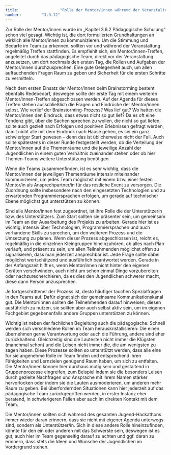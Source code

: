 ```yaml
---
title: 					"Rolle der Mentor/innen während der Veranstaltung"
number: 		"3.9.12"
---
```


Zur Rolle der Mentor/innen wurde im „Kapitel 3.6.2 Pädagogische Schulung“ schon viel gesagt. Wichtig ist, die dort formulierten Grundhaltungen an wirklich alle Mentor/innen zu kommunizieren. Um die Stimmung und Bedarfe im Team zu erkennen, sollten vor und während der Veranstaltung regelmäßig Treffen stattfinden. Es empfiehlt sich, ein Mentor/innen-Treffen, angeleitet durch das pädagogische Team, direkt vor der Veranstaltung anzusetzen, um dort nochmals den ersten Tag, die Rollen und Aufgaben der Mentor/innen durchzusprechen. Eine gute Gelegenheit auch, um allen auftauchenden Fragen Raum zu geben und Sicherheit für die ersten Schritte zu vermitteln.

Nach dem ersten Einsatz der Mentor/innen beim Brainstorming besteht ebenfalls Redebedarf, deswegen sollte der erste Tag mit einem weiteren Mentor/innen-Treffen abgeschlossen werden. Auf der Agenda für dieses Treffen stehen ausschließlich die Fragen und Eindrücke der Mentor/innen selbst. Wie verlief der Brainstorming-Prozess? Was lief gut? Wo hatten die Mentor/innen den Eindruck, dass etwas nicht so gut lief? Da es oft eine Tendenz gibt, über die Sachen sprechen zu wollen, die nicht so gut liefen, sollte auch gezielt nach Erfolgen und positiven Erlebnissen gefragt werden, damit nicht alle mit dem Eindruck nach Hause gehen, es sei ein ganz schwieriger Start gewesen – denn das ist üblicherweise nicht der Fall. Auch sollte spätestens in dieser Runde festgestellt werden, ob die Verteilung der Mentor/innen auf die Themenräume und die jeweilige Anzahl der Jugendlichen in einem guten Verhältnis zueinander stehen oder ob hier Themen-Teams weitere Unterstützung benötigen.

Wenn die Teams zusammenfinden, ist es sehr wichtig, dass die Mentor/innen der jeweiligen Themenräume intensiv miteinander kommunizieren, um jedes Team möglichst mit einem bzw. einer festen Mentor/in als Ansprechpartner/in für das restliche Event zu versorgen. Die Zuordnung sollte insbesondere nach den eingesetzten Technologien und zu erwartenden Programmiersprachen erfolgen, um gerade auf technischer Ebene möglichst gut unterstützen zu können.

Sind alle Mentor/innen fest zugeordnet, ist ihre Rolle die der Unterstützerin bzw. des Unterstützers. Zum Start sollten sie präsenter sein, um gemeinsam im Team an der Ausarbeitung des Projekts zu arbeiten. Gerade hier ist es wichtig, intensiv über Technologien, Programmiersprachen und auch vorhandene Skills zu sprechen, um den weiteren Prozess und die Umsetzung zu planen. Wenn dieser Prozess abgeschlossen ist, reicht es, regelmäßig in die einzelnen Kleingruppen hineinzuhören, ob alles nach Plan verläuft, und präsent zu sein, um allen Teilnehmenden möglichst offen zu signalisieren, dass man jederzeit ansprechbar ist. Jede Frage sollte dabei möglichst wertschätzend und ausführlich beantwortet werden. Gerade in der Anfangszeit hilft es, wenn Mentor/innen nicht hinter den eigenen Geräten verschwinden, auch nicht um schon einmal Dinge vorzubereiten oder nachzurecherchieren, da es dies den Jugendlichen schwerer macht, diese dann Person anzusprechen.

Je fortgeschrittener der Prozess ist, desto häufiger tauchen Spezialfragen in den Teams auf. Dafür eignet sich der gemeinsame Kommunikationskanal gut. Die Mentor/innen sollten die Teilnehmenden darauf hinweisen, diesen ausführlich zu nutzen, sie sollten aber auch selbst aktiv sein, um im eigenen Fachgebiet gegebenenfalls andere Gruppen unterstützen zu können.

Wichtig ist neben der fachlichen Begleitung auch die pädagogische: Schnell werden sich verschiedene Rollen im Team herauskristallisieren: Die einen übernehmen gerne Verantwortung oder auch die Führung, andere sind eher zurückhaltend. Gleichzeitig sind die Lautesten nicht immer die Klügsten (manchmal schon) und die Leisen nicht immer die, die am wenigsten zu sagen haben. Diese Prozesse sollten so unterstützt werden, dass alle eine für sie angenehme Rolle im Team finden und entsprechend ihren Fähigkeiten und Lernzielen genügend Raum haben, um sich zu entfalten. Die Mentor/innen können hier durchaus mutig sein und gestaltend in Gruppenprozesse eingreifen, zum Beispiel indem sie die besonders Leisen durch gezielte Nachfragen und Ansprache mit ihrem Namen stärker hervorlocken oder indem sie die Lauten ausmoderieren, um anderen mehr Raum zu geben. Bei überfordernden Situationen kann hier jederzeit auf das pädagogische Team zurückgegriffen werden, in erster Instanz eher beratend, in schwierigeren Fällen aber auch im direkten Kontakt mit dem Team.

Die Mentor/innen sollten sich während des gesamten Jugend-Hackathons immer wieder daran erinnern, dass sie nicht mit eigener Agenda unterwegs sind, sondern als Unterstützer/in. Sich in diese andere Rolle hineinzufinden, könnte für den ein oder anderen mit das Schwerste sein, deswegen ist es gut, auch hier im Team gegenseitig darauf zu achten und ggf. daran zu erinnern, dass stets die Ideen und Wünsche der Jugendlichen im Vordergrund stehen.